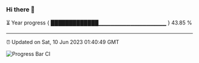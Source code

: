 ### Hi there 👋

⏳ Year progress { █████████████▁▁▁▁▁▁▁▁▁▁▁▁▁▁▁▁▁ } 43.85 %

---

⏰ Updated on Sat, 10 Jun 2023 01:40:49 GMT

![Progress Bar CI](https://github.com/ZhaoGui/ZhaoGui/workflows/Progress%20Bar%20CI/badge.svg)
